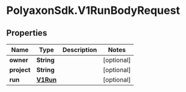 # PolyaxonSdk.V1RunBodyRequest

## Properties
Name | Type | Description | Notes
------------ | ------------- | ------------- | -------------
**owner** | **String** |  | [optional] 
**project** | **String** |  | [optional] 
**run** | [**V1Run**](V1Run.md) |  | [optional] 


